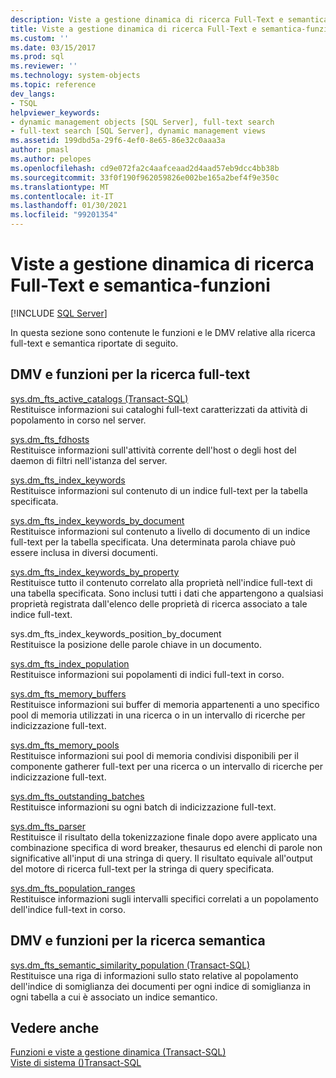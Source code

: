 ```yaml
---
description: Viste a gestione dinamica di ricerca Full-Text e semantica-funzioni
title: Viste a gestione dinamica di ricerca Full-Text e semantica-funzioni | Microsoft Docs
ms.custom: ''
ms.date: 03/15/2017
ms.prod: sql
ms.reviewer: ''
ms.technology: system-objects
ms.topic: reference
dev_langs:
- TSQL
helpviewer_keywords:
- dynamic management objects [SQL Server], full-text search
- full-text search [SQL Server], dynamic management views
ms.assetid: 199dbd5a-29f6-4ef0-8e65-86e32c0aaa3a
author: pmasl
ms.author: pelopes
ms.openlocfilehash: cd9e072fa2c4aafceaad2d4aad57eb9dcc4bb38b
ms.sourcegitcommit: 33f0f190f962059826e002be165a2bef4f9e350c
ms.translationtype: MT
ms.contentlocale: it-IT
ms.lasthandoff: 01/30/2021
ms.locfileid: "99201354"
---
```

# <a name="full-text-and-semantic-search-dynamic-management-views---functions"></a>Viste a gestione dinamica di ricerca Full-Text e semantica-funzioni
[!INCLUDE [SQL Server](../../includes/applies-to-version/sqlserver.md)]

  In questa sezione sono contenute le funzioni e le DMV relative alla ricerca full-text e semantica riportate di seguito.  
  
## <a name="full-text-search-dynamic-management-views-and-functions"></a>DMV e funzioni per la ricerca full-text  
 [sys.dm_fts_active_catalogs &#40;Transact-SQL&#41;](../../relational-databases/system-dynamic-management-views/sys-dm-fts-active-catalogs-transact-sql.md)  
 Restituisce informazioni sui cataloghi full-text caratterizzati da attività di popolamento in corso nel server.  
  
 [sys.dm_fts_fdhosts](../../relational-databases/system-dynamic-management-views/sys-dm-fts-fdhosts-transact-sql.md)  
 Restituisce informazioni sull'attività corrente dell'host o degli host del daemon di filtri nell'istanza del server.  
  
 [sys.dm_fts_index_keywords](../../relational-databases/system-dynamic-management-views/sys-dm-fts-index-keywords-transact-sql.md)  
 Restituisce informazioni sul contenuto di un indice full-text per la tabella specificata.  
  
 [sys.dm_fts_index_keywords_by_document](../../relational-databases/system-dynamic-management-views/sys-dm-fts-index-keywords-by-document-transact-sql.md)  
 Restituisce informazioni sul contenuto a livello di documento di un indice full-text per la tabella specificata. Una determinata parola chiave può essere inclusa in diversi documenti.  
  
 [sys.dm_fts_index_keywords_by_property](../../relational-databases/system-dynamic-management-views/sys-dm-fts-index-keywords-by-property-transact-sql.md)  
 Restituisce tutto il contenuto correlato alla proprietà nell'indice full-text di una tabella specificata. Sono inclusi tutti i dati che appartengono a qualsiasi proprietà registrata dall'elenco delle proprietà di ricerca associato a tale indice full-text.  
  
 sys.dm_fts_index_keywords_position_by_document  
 Restituisce la posizione delle parole chiave in un documento.  
  
 [sys.dm_fts_index_population](../../relational-databases/system-dynamic-management-views/sys-dm-fts-index-population-transact-sql.md)  
 Restituisce informazioni sui popolamenti di indici full-text in corso.  
  
 [sys.dm_fts_memory_buffers](../../relational-databases/system-dynamic-management-views/sys-dm-fts-memory-buffers-transact-sql.md)  
 Restituisce informazioni sui buffer di memoria appartenenti a uno specifico pool di memoria utilizzati in una ricerca o in un intervallo di ricerche per indicizzazione full-text.  
  
 [sys.dm_fts_memory_pools](../../relational-databases/system-dynamic-management-views/sys-dm-fts-memory-pools-transact-sql.md)  
 Restituisce informazioni sui pool di memoria condivisi disponibili per il componente gatherer full-text per una ricerca o un intervallo di ricerche per indicizzazione full-text.  
  
 [sys.dm_fts_outstanding_batches](../../relational-databases/system-dynamic-management-views/sys-dm-fts-outstanding-batches-transact-sql.md)  
 Restituisce informazioni su ogni batch di indicizzazione full-text.  
  
 [sys.dm_fts_parser](../../relational-databases/system-dynamic-management-views/sys-dm-fts-parser-transact-sql.md)  
 Restituisce il risultato della tokenizzazione finale dopo avere applicato una combinazione specifica di word breaker, thesaurus ed elenchi di parole non significative all'input di una stringa di query. Il risultato equivale all'output del motore di ricerca full-text per la stringa di query specificata.  
  
 [sys.dm_fts_population_ranges](../../relational-databases/system-dynamic-management-views/sys-dm-fts-population-ranges-transact-sql.md)  
 Restituisce informazioni sugli intervalli specifici correlati a un popolamento dell'indice full-text in corso.  
  
## <a name="semantic-search-dynamic-management-views-and-functions"></a>DMV e funzioni per la ricerca semantica  
 [sys.dm_fts_semantic_similarity_population &#40;Transact-SQL&#41;](../../relational-databases/system-dynamic-management-views/sys-dm-fts-semantic-similarity-population-transact-sql.md)  
 Restituisce una riga di informazioni sullo stato relative al popolamento dell'indice di somiglianza dei documenti per ogni indice di somiglianza in ogni tabella a cui è associato un indice semantico.  
  
## <a name="see-also"></a>Vedere anche  
 [Funzioni e viste a gestione dinamica &#40;Transact-SQL&#41;](~/relational-databases/system-dynamic-management-views/system-dynamic-management-views.md)   
 [Viste di sistema &#40;&#41;Transact-SQL ](../../t-sql/language-reference.md)  
  
